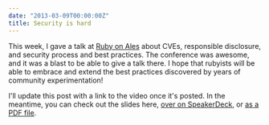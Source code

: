 ```yaml
---
date: "2013-03-09T00:00:00Z"
title: Security is hard
---
```


This week, I gave a talk at [Ruby on Ales](http://ruby.onales.com/) about CVEs, responsible disclosure, and security process and best practices. The conference was awesome, and it was a blast to be able to give a talk there. I hope that rubyists will be able to embrace and extend the best practices discovered by years of community experimentation!

I'll update this post with a link to the video once it's posted. In the meantime, you can check out the slides here, [over on SpeakerDeck](https://speakerdeck.com/indirect/security-is-hard-but-we-cant-go-shopping), or [as a PDF file](https://andre.arko.net/2013/08/22/security-is-hard-but-we-cant-go-shopping/security-is-hard.pdf).

<script async class="speakerdeck-embed" data-id="f7d88d006b7b0130f9cd123139183c09" data-ratio="1.33333333333333" src="//speakerdeck.com/assets/embed.js"></script>